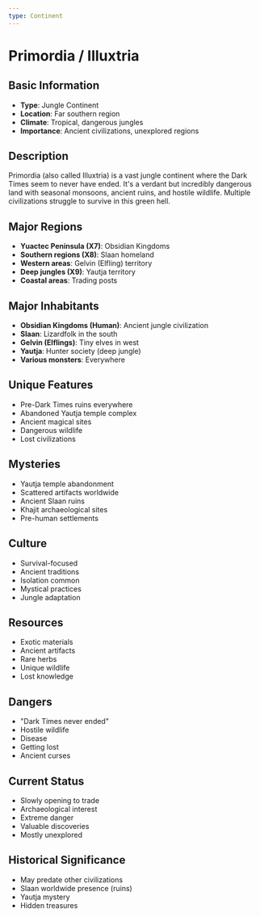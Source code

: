 ```yaml
---
type: Continent
---
```


# Primordia / Illuxtria

## Basic Information
- **Type**: Jungle Continent
- **Location**: Far southern region
- **Climate**: Tropical, dangerous jungles
- **Importance**: Ancient civilizations, unexplored regions

## Description
Primordia (also called Illuxtria) is a vast jungle continent where the Dark Times seem to never have ended. It's a verdant but incredibly dangerous land with seasonal monsoons, ancient ruins, and hostile wildlife. Multiple civilizations struggle to survive in this green hell.

## Major Regions
- **Yuactec Peninsula (X7)**: Obsidian Kingdoms
- **Southern regions (X8)**: Slaan homeland
- **Western areas**: Gelvin (Elfling) territory
- **Deep jungles (X9)**: Yautja territory
- **Coastal areas**: Trading posts

## Major Inhabitants
- **Obsidian Kingdoms (Human)**: Ancient jungle civilization
- **Slaan**: Lizardfolk in the south
- **Gelvin (Elflings)**: Tiny elves in west
- **Yautja**: Hunter society (deep jungle)
- **Various monsters**: Everywhere

## Unique Features
- Pre-Dark Times ruins everywhere
- Abandoned Yautja temple complex
- Ancient magical sites
- Dangerous wildlife
- Lost civilizations

## Mysteries
- Yautja temple abandonment
- Scattered artifacts worldwide
- Ancient Slaan ruins
- Khajit archaeological sites
- Pre-human settlements

## Culture
- Survival-focused
- Ancient traditions
- Isolation common
- Mystical practices
- Jungle adaptation

## Resources
- Exotic materials
- Ancient artifacts
- Rare herbs
- Unique wildlife
- Lost knowledge

## Dangers
- "Dark Times never ended"
- Hostile wildlife
- Disease
- Getting lost
- Ancient curses

## Current Status
- Slowly opening to trade
- Archaeological interest
- Extreme danger
- Valuable discoveries
- Mostly unexplored

## Historical Significance
- May predate other civilizations
- Slaan worldwide presence (ruins)
- Yautja mystery
- Hidden treasures